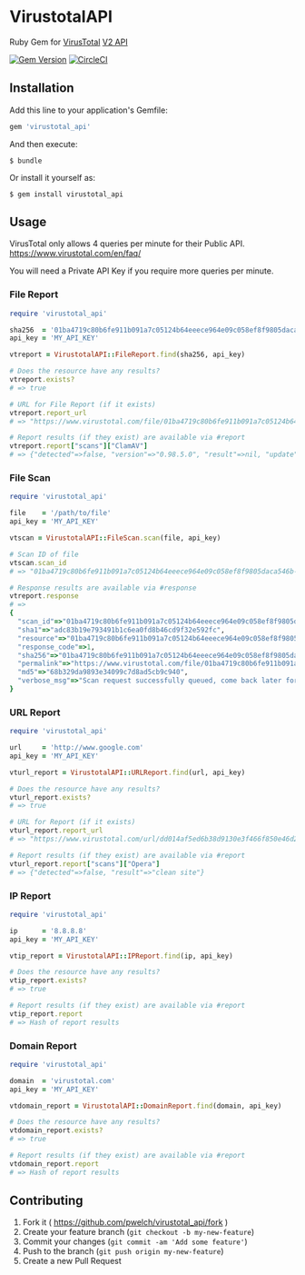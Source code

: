 # VirustotalAPI

Ruby Gem for [VirusTotal](https://www.virustotal.com) [V2 API](https://www.virustotal.com/en/documentation/public-api/)

[![Gem Version](https://badge.fury.io/rb/virustotal_api.svg)](http://badge.fury.io/rb/virustotal_api)
[![CircleCI](https://circleci.com/gh/pwelch/virustotal_api.svg?style=svg)](https://circleci.com/gh/pwelch/virustotal_api)

## Installation

Add this line to your application's Gemfile:

```ruby
gem 'virustotal_api'
```

And then execute:

    $ bundle

Or install it yourself as:

    $ gem install virustotal_api

## Usage

VirusTotal only allows 4 queries per minute for their Public API. https://www.virustotal.com/en/faq/

You will need a Private API Key if you require more queries per minute.

### File Report

```ruby
require 'virustotal_api'

sha256  = '01ba4719c80b6fe911b091a7c05124b64eeece964e09c058ef8f9805daca546b'
api_key = 'MY_API_KEY'

vtreport = VirustotalAPI::FileReport.find(sha256, api_key)

# Does the resource have any results?
vtreport.exists?
# => true

# URL for File Report (if it exists)
vtreport.report_url
# => "https://www.virustotal.com/file/01ba4719c80b6fe911b091a7c05124b64eeece964e09c058ef8f9805daca546b/analysis/1418032127/"

# Report results (if they exist) are available via #report
vtreport.report["scans"]["ClamAV"]
# => {"detected"=>false, "version"=>"0.98.5.0", "result"=>nil, "update"=>"20141208"}
```

### File Scan

```ruby
require 'virustotal_api'

file    = '/path/to/file'
api_key = 'MY_API_KEY'

vtscan = VirustotalAPI::FileScan.scan(file, api_key)

# Scan ID of file
vtscan.scan_id
# => "01ba4719c80b6fe911b091a7c05124b64eeece964e09c058ef8f9805daca546b-1419454668"

# Response results are available via #response
vtreport.response
# =>
{
  "scan_id"=>"01ba4719c80b6fe911b091a7c05124b64eeece964e09c058ef8f9805daca546b-1419454668",
  "sha1"=>"adc83b19e793491b1c6ea0fd8b46cd9f32e592fc",
  "resource"=>"01ba4719c80b6fe911b091a7c05124b64eeece964e09c058ef8f9805daca546b",
  "response_code"=>1,
  "sha256"=>"01ba4719c80b6fe911b091a7c05124b64eeece964e09c058ef8f9805daca546b",
  "permalink"=>"https://www.virustotal.com/file/01ba4719c80b6fe911b091a7c05124b64eeece964e09c058ef8f9805daca546b/analysis/1419454668/",
  "md5"=>"68b329da9893e34099c7d8ad5cb9c940",
  "verbose_msg"=>"Scan request successfully queued, come back later for the report"
}
```

### URL Report

```ruby
require 'virustotal_api'

url     = 'http://www.google.com'
api_key = 'MY_API_KEY'

vturl_report = VirustotalAPI::URLReport.find(url, api_key)

# Does the resource have any results?
vturl_report.exists?
# => true

# URL for Report (if it exists)
vturl_report.report_url
# => "https://www.virustotal.com/url/dd014af5ed6b38d9130e3f466f850e46d21b951199d53a18ef29ee9341614eaf/analysis/1419457210/"

# Report results (if they exist) are available via #report
vturl_report.report["scans"]["Opera"]
# => {"detected"=>false, "result"=>"clean site"}
```

### IP Report

```ruby
require 'virustotal_api'

ip      = '8.8.8.8'
api_key = 'MY_API_KEY'

vtip_report = VirustotalAPI::IPReport.find(ip, api_key)

# Does the resource have any results?
vtip_report.exists?
# => true

# Report results (if they exist) are available via #report
vtip_report.report
# => Hash of report results
```

### Domain Report

```ruby
require 'virustotal_api'

domain  = 'virustotal.com'
api_key = 'MY_API_KEY'

vtdomain_report = VirustotalAPI::DomainReport.find(domain, api_key)

# Does the resource have any results?
vtdomain_report.exists?
# => true

# Report results (if they exist) are available via #report
vtdomain_report.report
# => Hash of report results
```

## Contributing

1. Fork it ( https://github.com/pwelch/virustotal_api/fork )
2. Create your feature branch (`git checkout -b my-new-feature`)
3. Commit your changes (`git commit -am 'Add some feature'`)
4. Push to the branch (`git push origin my-new-feature`)
5. Create a new Pull Request
